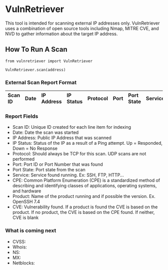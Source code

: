 # VulnRetriever 

This tool is intended for scanning external IP addresses only.  VulnRetriever uses a combination of open source tools 
including Nmap, MITRE CVE, and NVD to gather information about the target IP address.

## How To Run A Scan

```
from vulnretriever import VulnRetriever

VulnRetriever.scan(address)

```

### External Scan Report Format

| Scan ID | Date | IP Address | IP Status | Protocol | Port | Port State | Service | CPE | Product | CVE |
| :-------| :--- | :--------- | :-------- | :------- | :--- | :--------- | :-------| :---| :-------| :---|

### Report Fields

- Scan ID:  Unique ID created for each line item for indexing
- Date:  Date the scan was started
- IP Address:  Public IP Address that was scanned
- IP Status:  Status of the IP as a result of a Ping attempt.  Up = Responded, Down = No Response
- Protocol:  Should always be TCP for this scan.  UDP scans are not performed
- Port:  Port ID or Port Number that was found
- Port State:  Port state from the scan
- Service:  Service found running.  Ex: SSH, FTP, HTTP...
- CPE:  Common Platform Enumeration (CPE) is a standardized method of describing and identifying classes of applications, operating systems, and hardware
- Product:  Name of the product running and if possible the version.  Ex.  OpenSSH 7.4
- CVE:  Vulnerability found.  If a product is found the CVE is based on the product.  If no product, the CVE is based on the CPE found.  If neither, CVE is blank


### What is coming next
- CVSS:  
- Whois:
- NS:
- MX:
- Netblocks:



